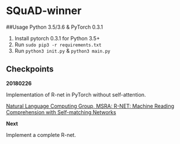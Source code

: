# SQuAD-winner

##Usage
Python 3.5/3.6 & PyTorch 0.3.1

1. Install pytorch 0.3.1 for Python 3.5+
2. Run `sudo pip3 -r requirements.txt`
3. Run `python3 init.py` & `python3 main.py`

## Checkpoints
**20180226**

Implementation of R-net in PyTorch without self-attention.

[Natural Language Computing Group, MSRA: R-NET: Machine Reading Comprehension with Self-matching Networks](https://www.microsoft.com/en-us/research/publication/mrc/)


**Next**

Implement a complete R-net.
